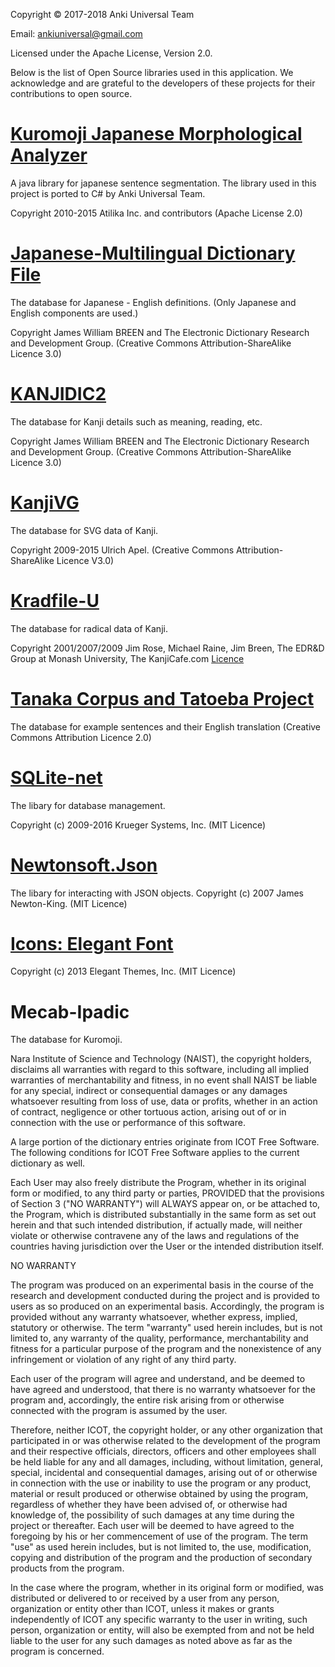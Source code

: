 
Copyright © 2017-2018 Anki Universal Team

Email: ankiuniversal@gmail.com

Licensed under the Apache License, Version 2.0.
 

Below is the list of Open Source libraries used in this application. We acknowledge and are grateful to the developers of these projects for their contributions to open source.

# [Kuromoji Japanese Morphological Analyzer](https://github.com/atilika/kuromoji)
A java library for japanese sentence segmentation. The library used in this project is ported to C# by Anki Universal Team.
                        
Copyright 2010-2015 Atilika Inc. and contributors (Apache License 2.0)

# [Japanese-Multilingual Dictionary File](http://www.edrdg.org/jmdict/j_jmdict.html)
The database for Japanese - English definitions. (Only Japanese and English components are used.)

Copyright James William BREEN and The Electronic Dictionary Research and Development Group. (Creative Commons Attribution-ShareAlike Licence 3.0)

# [KANJIDIC2](http://www.csse.monash.edu.au/~jwb/kanjidic.html)
The database for Kanji details such as meaning, reading, etc.

Copyright James William BREEN and The Electronic Dictionary Research and Development Group. (Creative Commons Attribution-ShareAlike Licence 3.0)

# [KanjiVG](http://kanjivg.tagaini.net/index.html)
The database for SVG data of Kanji.

Copyright 2009-2015 Ulrich Apel. (Creative Commons Attribution-ShareAlike Licence V3.0)

# [Kradfile-U](http://www.kanjicafe.com)
The database for radical data of Kanji.

Copyright 2001/2007/2009 Jim Rose, Michael Raine, Jim Breen, The EDR&amp;D Group at Monash University, The KanjiCafe.com [Licence](http://www.kanjicafe.com/kradfile_license.htm)

# [Tanaka Corpus and Tatoeba Project](http://www.edrdg.org/wiki/index.php/Tanaka_Corpus)
The database for example sentences and their English translation (Creative Commons Attribution Licence 2.0)

# [SQLite-net](https://github.com/praeclarum/sqlite-net)
The libary for database management.

Copyright (c) 2009-2016 Krueger Systems, Inc. (MIT Licence)

# [Newtonsoft.Json](https://github.com/JamesNK/Newtonsoft.Json)
The libary for interacting with JSON objects.
Copyright (c) 2007 James Newton-King. (MIT Licence)

# [Icons: Elegant Font](http://www.elegantthemes.com/)

Copyright (c) 2013 Elegant Themes, Inc. (MIT Licence)

# Mecab-Ipadic
The database for Kuromoji.

Nara Institute of Science and Technology (NAIST),
the copyright holders, disclaims all warranties with regard to this
software, including all implied warranties of merchantability and
fitness, in no event shall NAIST be liable for
any special, indirect or consequential damages or any damages
whatsoever resulting from loss of use, data or profits, whether in an
action of contract, negligence or other tortuous action, arising out
of or in connection with the use or performance of this software.

A large portion of the dictionary entries
originate from ICOT Free Software.  The following conditions for ICOT
Free Software applies to the current dictionary as well.

Each User may also freely distribute the Program, whether in its
original form or modified, to any third party or parties, PROVIDED
that the provisions of Section 3 ("NO WARRANTY") will ALWAYS appear
on, or be attached to, the Program, which is distributed substantially
in the same form as set out herein and that such intended
distribution, if actually made, will neither violate or otherwise
contravene any of the laws and regulations of the countries having
jurisdiction over the User or the intended distribution itself.

NO WARRANTY

The program was produced on an experimental basis in the course of the
research and development conducted during the project and is provided
to users as so produced on an experimental basis.  Accordingly, the
program is provided without any warranty whatsoever, whether express,
implied, statutory or otherwise.  The term "warranty" used herein
includes, but is not limited to, any warranty of the quality,
performance, merchantability and fitness for a particular purpose of
the program and the nonexistence of any infringement or violation of
any right of any third party.

Each user of the program will agree and understand, and be deemed to
have agreed and understood, that there is no warranty whatsoever for
the program and, accordingly, the entire risk arising from or
otherwise connected with the program is assumed by the user.

Therefore, neither ICOT, the copyright holder, or any other
organization that participated in or was otherwise related to the
development of the program and their respective officials, directors,
officers and other employees shall be held liable for any and all
damages, including, without limitation, general, special, incidental
and consequential damages, arising out of or otherwise in connection
with the use or inability to use the program or any product, material
or result produced or otherwise obtained by using the program,
regardless of whether they have been advised of, or otherwise had
knowledge of, the possibility of such damages at any time during the
project or thereafter.  Each user will be deemed to have agreed to the
foregoing by his or her commencement of use of the program.  The term
"use" as used herein includes, but is not limited to, the use,
modification, copying and distribution of the program and the
production of secondary products from the program.

In the case where the program, whether in its original form or
modified, was distributed or delivered to or received by a user from
any person, organization or entity other than ICOT, unless it makes or
grants independently of ICOT any specific warranty to the user in
writing, such person, organization or entity, will also be exempted
from and not be held liable to the user for any such damages as noted
above as far as the program is concerned.
